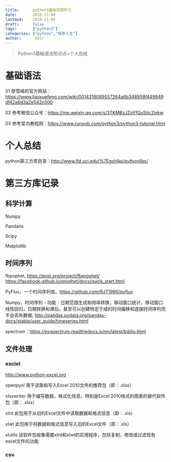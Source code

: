 ```yaml
---
title:      python3基础巩固学习
date:       2018-11-04
lastmod:    2018-11-04
draft:      false
tags:       ["python3"]
categories: ["python","程序人生"]
author:      GSir
---
```


> Python3基础语法知识点+个人总结

<!--more-->

# 基础语法

01 廖雪峰的官方网站：https://www.liaoxuefeng.com/wiki/0014316089557264a6b348958f449949df42a6d3a2e542c000

02 参考微信公众号：https://mp.weixin.qq.com/s/3TKMBzJZoYfQuSjtc2lxkw

03 参考菜鸟教程网：https://www.runoob.com/python3/python3-tutorial.html

# 个人总结

python第三方库目录：http://www.lfd.uci.edu/%7Egohlke/pythonlibs/

# 第三方库记录

## 科学计算

Numpy

Pandans

Scipy

Matplotlib

## 时间序列

fbpophet,  https://pypi.org/project/fbprophet/   https://facebook.github.io/prophet/docs/quick_start.html

PyFlux，一个时间序列库。https://github.com/RJT1990/pyflux

Numpy，时间序列 - 功能：日期范围生成和频率转换，移动窗口统计，移动窗口线性回归，日期转换和滞后。甚至可以创建特定于域的时间偏移和连接时间序列而不会丢失数据;
http://pandas.pydata.org/pandas-docs/stable/user_guide/timeseries.html

spectrum：https://pyspectrum.readthedocs.io/en/latest/biblio.html

## 文件处理

### exclel

http://www.python-excel.org

openpyxl 用于读取和写入Excel 2010文件的推荐包（即：.xlsx）

xlsxwriter 用于编写数据，格式化信息，特别是Excel 2010格式的图表的替代软件包（即：.xlsx）

xlrd 此包用于从旧的Excel文件中读取数据和格式信息（即：.xls）

xlwt 此包用于将数据和格式信息写入旧的Excel文件（即：.xls） 

xlutils 该软件包收集需要xlrd和xlwt的实用程序，包括复制，修改或过滤现有excel文件的功能

### csv


